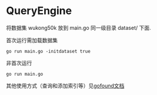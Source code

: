 # QueryEngine

将数据集 wukong50k 放到 main.go 同一级目录 dataset/ 下面.

首次运行需加载数据集
```
go run main.go -initdataset true
```

非首次运行
```
go run main.go
```

其他使用方式（查询和添加索引等）见[gofound文档](https://github.com/newpanjing/gofound/blob/main/docs/api.md)